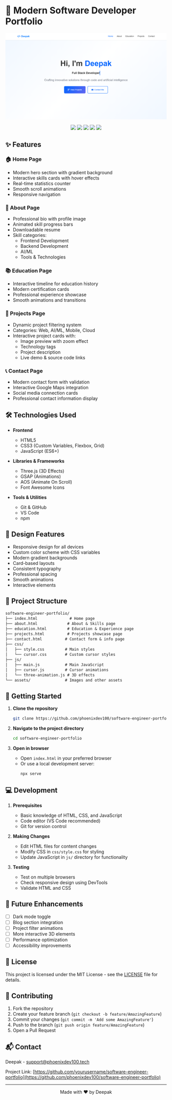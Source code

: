 # 🚀 Modern Software Developer Portfolio

![Portfolio Banner](assets/portfolio-banner.png)

<div align="center">
  <img src="https://img.shields.io/badge/html5-%23E34F26.svg?style=for-the-badge&logo=html5&logoColor=white"/>
  <img src="https://img.shields.io/badge/css3-%231572B6.svg?style=for-the-badge&logo=css3&logoColor=white"/>
  <img src="https://img.shields.io/badge/javascript-%23323330.svg?style=for-the-badge&logo=javascript&logoColor=%23F7DF1E"/>
  <img src="https://img.shields.io/badge/threejs-black?style=for-the-badge&logo=three.js&logoColor=white"/>
  <img src="https://img.shields.io/badge/GSAP-88CE02?style=for-the-badge&logo=greensock&logoColor=white"/>
</div>

## ✨ Features

### 🏠 Home Page

- Modern hero section with gradient background
- Interactive skills cards with hover effects
- Real-time statistics counter
- Smooth scroll animations
- Responsive navigation

### 👤 About Page

- Professional bio with profile image
- Animated skill progress bars
- Downloadable resume
- Skill categories:
  - Frontend Development
  - Backend Development
  - AI/ML
  - Tools & Technologies

### 📚 Education Page

- Interactive timeline for education history
- Modern certification cards
- Professional experience showcase
- Smooth animations and transitions

### 💼 Projects Page

- Dynamic project filtering system
- Categories: Web, AI/ML, Mobile, Cloud
- Interactive project cards with:
  - Image preview with zoom effect
  - Technology tags
  - Project description
  - Live demo & source code links

### 📞 Contact Page

- Modern contact form with validation
- Interactive Google Maps integration
- Social media connection cards
- Professional contact information display

## 🛠️ Technologies Used

- **Frontend**

  - HTML5
  - CSS3 (Custom Variables, Flexbox, Grid)
  - JavaScript (ES6+)

- **Libraries & Frameworks**

  - Three.js (3D Effects)
  - GSAP (Animations)
  - AOS (Animate On Scroll)
  - Font Awesome Icons

- **Tools & Utilities**
  - Git & GitHub
  - VS Code
  - npm

## 🎨 Design Features

- Responsive design for all devices
- Custom color scheme with CSS variables
- Modern gradient backgrounds
- Card-based layouts
- Consistent typography
- Professional spacing
- Smooth animations
- Interactive elements

## 📁 Project Structure

```
software-engineer-portfolio/
├── index.html              # Home page
├── about.html             # About & Skills page
├── education.html         # Education & Experience page
├── projects.html          # Projects showcase page
├── contact.html          # Contact form & info page
├── css/
│   ├── style.css         # Main styles
│   └── cursor.css        # Custom cursor styles
├── js/
│   ├── main.js           # Main JavaScript
│   ├── cursor.js         # Cursor animations
│   └── three-animation.js # 3D effects
└── assets/               # Images and other assets
```

## 🚀 Getting Started

1. **Clone the repository**

   ```bash
   git clone https://github.com/phoenixdev100/software-engineer-portfolio.git
   ```

2. **Navigate to the project directory**

   ```bash
   cd software-engineer-portfolio
   ```

3. **Open in browser**
   - Open `index.html` in your preferred browser
   - Or use a local development server:
     ```bash
     npx serve
     ```

## 💻 Development

1. **Prerequisites**

   - Basic knowledge of HTML, CSS, and JavaScript
   - Code editor (VS Code recommended)
   - Git for version control

2. **Making Changes**

   - Edit HTML files for content changes
   - Modify CSS in `css/style.css` for styling
   - Update JavaScript in `js/` directory for functionality

3. **Testing**
   - Test on multiple browsers
   - Check responsive design using DevTools
   - Validate HTML and CSS

## 🎯 Future Enhancements

- [ ] Dark mode toggle
- [ ] Blog section integration
- [ ] Project filter animations
- [ ] More interactive 3D elements
- [ ] Performance optimization
- [ ] Accessibility improvements

## 📄 License

This project is licensed under the MIT License - see the [LICENSE](LICENSE) file for details.

## 🤝 Contributing

1. Fork the repository
2. Create your feature branch (`git checkout -b feature/AmazingFeature`)
3. Commit your changes (`git commit -m 'Add some AmazingFeature'`)
4. Push to the branch (`git push origin feature/AmazingFeature`)
5. Open a Pull Request

## 📬 Contact

Deepak - [support@phoenixdev100.tech](mailto:support@phoenixdev100.tech)

Project Link: [https://github.com/yourusername/software-engineer-portfolio](https://github.com/phoenixdev100/software-engineer-portfolio)

---

<div align="center">
  Made with ❤️ by Deepak
</div>
